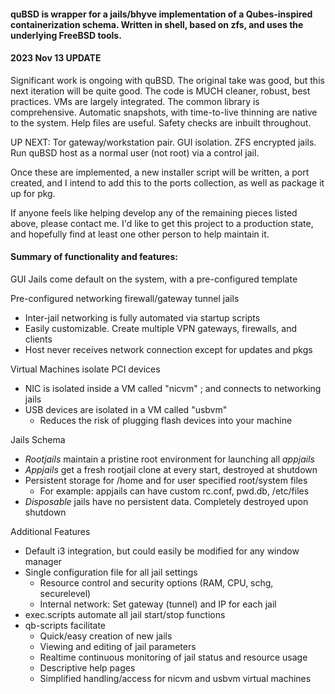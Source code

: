 #### quBSD is wrapper for a jails/bhyve implementation of a Qubes-inspired containerization schema. Written in shell, based on zfs, and uses the underlying FreeBSD tools.


#### 2023 Nov 13 UPDATE

Significant work is ongoing with quBSD. The original take was good, but this next iteration will be quite good. The code is MUCH cleaner, robust, best practices. VMs are largely integrated. The common library is comprehensive. Automatic snapshots, with time-to-live thinning are native to the system. Help files are useful. Safety checks are inbuilt throughout.

UP NEXT: Tor gateway/workstation pair. GUI isolation. ZFS encrypted jails. Run quBSD host as a normal user (not root) via a control jail. 

Once these are implemented, a new installer script will be written, a port created, and I intend to add this to the ports collection, as well as package it up for pkg.

If anyone feels like helping develop any of the remaining pieces listed above, please contact me. I'd like to get this project to a production state, and hopefully find at least one other person to help maintain it.


#### Summary of functionality and features: 

GUI Jails come default on the system, with a pre-configured template

Pre-configured networking firewall/gateway tunnel jails     
- Inter-jail networking is fully automated via startup scripts     
- Easily customizable. Create multiple VPN gateways, firewalls, and clients     
- Host never receives network connection except for updates and pkgs    

Virtual Machines isolate PCI devices    
- NIC is isolated inside a VM called "nicvm" ; and connects to networking jails    
- USB devices are isolated in a VM called "usbvm"     
   - Reduces the risk of plugging flash devices into your machine      

Jails Schema      
- *Rootjails* maintain a pristine root environment for launching all *appjails*    
- *Appjails* get a fresh rootjail clone at every start, destroyed at shutdown     
- Persistent storage for /home and for user specified root/system files    
   - For example: appjails can have custom rc.conf, pwd.db, /etc/files    
- *Disposable* jails have no persistent data. Completely destroyed upon shutdown       

Additional Features    
- Default i3 integration, but could easily be modified for any window manager    
- Single configuration file for all jail settings    
   - Resource control and security options (RAM, CPU, schg, securelevel)    
   - Internal network:  Set gateway (tunnel) and IP for each jail    
- exec.scripts automate all jail start/stop functions   
- qb-scripts facilitate    
   - Quick/easy creation of new jails     
   - Viewing and editing of jail parameters     
   - Realtime continuous monitoring of jail status and resource usage     
   - Descriptive help pages      
   - Simplified handling/access for nicvm and usbvm virtual machines     
